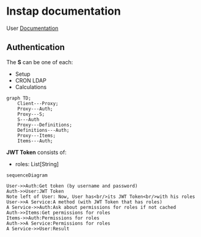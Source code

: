 # Instap documentation

User [Documentation](https://odwrotnie.github.io/instap-documentation/)

## Authentication

The **S** can be one of each:
- Setup
- CRON LDAP
- Calculations

```mermaid
graph TD;
    Client---Proxy;
    Proxy---Auth;
    Proxy---S;
    S---Auth
    Proxy---Definitions;
    Definitions---Auth;
    Proxy---Items;
    Items---Auth;
```

**JWT Token** consists of:
- roles: List[String]

```mermaid
sequenceDiagram

User->>Auth:Get token (by username and password)
Auth->>User:JWT Token
Note left of User: Now, User has<br/>its JWT Token<br/>with his roles
User->>A Service:A method (with JWT Token that has roles)
A Service->>Auth:Ask about permissions for roles if not cached
Auth->>Items:Get permissions for roles
Items->>Auth:Permissions for roles
Auth->>A Service:Permissions for roles
A Service->>User:Result

```
